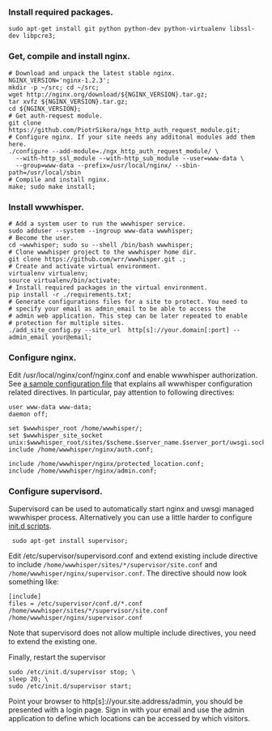 ### Install required packages.

    sudo apt-get install git python python-dev python-virtualenv libssl-dev libpcre3;

### Get, compile and install nginx.
    # Download and unpack the latest stable nginx.
    NGINX_VERSION='nginx-1.2.3';
    mkdir -p ~/src; cd ~/src;
    wget http://nginx.org/download/${NGINX_VERSION}.tar.gz;
    tar xvfz ${NGINX_VERSION}.tar.gz;
    cd ${NGINX_VERSION};
    # Get auth-request module.
    git clone https://github.com/PiotrSikora/ngx_http_auth_request_module.git;
    # Configure nginx. If your site needs any additonal modules add them here.
    ./configure --add-module=./ngx_http_auth_request_module/ \
      --with-http_ssl_module --with-http_sub_module --user=www-data \
      --group=www-data --prefix=/usr/local/nginx/ --sbin-path=/usr/local/sbin
    # Compile and install nginx.
    make; sudo make install;

### Install wwwhisper.
    # Add a system user to run the wwwhisper service.
    sudo adduser --system --ingroup www-data wwwhisper;
    # Become the user.
    cd ~wwwhisper; sudo su --shell /bin/bash wwwhisper;
    # Clone wwwhisper project to the wwwhisper home dir.
    git clone https://github.com/wrr/wwwhisper.git .;
    # Create and activate virtual environment.
    virtualenv virtualenv;
    source virtualenv/bin/activate;
    # Install required packages in the virtual environment.
    pip install -r ./requirements.txt;
    # Generate configurations files for a site to protect. You need to
    # specify your email as admin_email to be able to access the
    # admin web application. This step can be later repeated to enable
    # protection for multiple sites.
    ./add_site_config.py --site_url  http[s]://your.domain[:port] --admin_email your@email;

### Configure nginx.
Edit /usr/local/nginx/conf/nginx.conf and enable wwwhisper
authorization.  See [a sample configuration
file](https://github.com/wrr/wwwhisper/blob/master/nginx/sample_nginx.conf)
that explains all wwwhisper configuration related directives. In
particular, pay attention to following directives:

    user www-data www-data;
    daemon off;

    set $wwwhisper_root /home/wwwhisper/;
    set $wwwhisper_site_socket unix:$wwwhisper_root/sites/$scheme.$server_name.$server_port/uwsgi.sock;
    include /home/wwwhisper/nginx/auth.conf;

    include /home/wwwhisper/nginx/protected_location.conf;
    include /home/wwwhisper/nginx/admin.conf;

### Configure supervisord.

Supervisord can be used to automatically start nginx and uwsgi managed
wwwhisper process. Alternatively you can use a little harder to
configure [init.d scripts](http://wiki.nginx.org/Nginx-init-ubuntu).

     sudo apt-get install supervisor;

 Edit /etc/supervisor/supervisord.conf and extend existing include directive to include `/home/wwwhisper/sites/*/supervisor/site.conf` and `/home/wwwhisper/nginx/supervisor.conf`. The directive should now look something like:

    [include]
    files = /etc/supervisor/conf.d/*.conf /home/wwwhisper/sites/*/supervisor/site.conf /home/wwwhisper/nginx/supervisor.conf

Note that supervisord does not allow multiple include directives, you need to extend the existing one.

Finally, restart the supervisor

    sudo /etc/init.d/supervisor stop; \
    sleep 20; \
    sudo /etc/init.d/supervisor start;

Point your browser to http[s]://your.site.address/admin, you should be
presented with a login page. Sign in with your email and use the admin
application to define which locations can be accessed by which
visitors.
